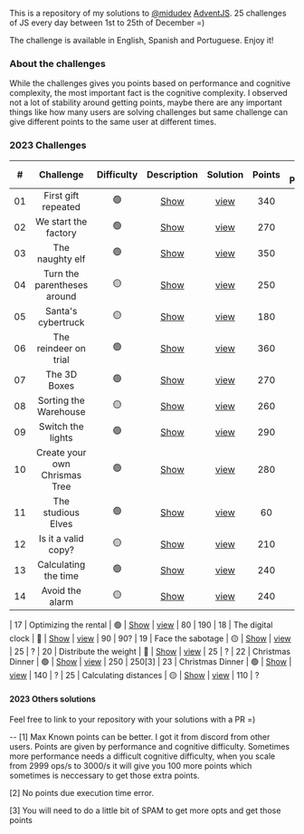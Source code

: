 This is a repository of my solutions to [@midudev](https://midu.dev) [AdventJS](https://adventjs.dev). 25 challenges of JS every day between 1st to 25th of December =)

The challenge is available in English, Spanish and Portuguese. Enjoy it!

### About the challenges

While the challenges gives you points based on performance and cognitive complexity, the most important fact is the cognitive complexity. I observed not a lot of stability around getting points, maybe there are any important things like how many users are solving challenges but same challenge can give different points to the same user at different times.

### 2023 Challenges

|  #  |                Challenge                 | Difficulty      |                   Description                    | Solution  | Points | Max Points[1]
| :-: | :--------------------------------------: | :------------: | :---------------------------------------------:  | :----: | :------: | :----------:
| 01  |   First gift repeated                    |       🟢       | [Show](https://adventjs.dev/challenges/2023/1)   | [view](2023/01-b.js) |   340 | 390
| 02  |  We start the factory                    |       🟢       | [Show](https://adventjs.dev/challenges/2023/2)   | [view](2023/02.js)   |   270 | 390
| 03  |  The naughty elf                         |       🟢       | [Show](https://adventjs.dev/challenges/2023/3)   | [view](2023/03.js)   |   350 | 390
| 04  |  Turn the parentheses around             |       🟡       | [Show](https://adventjs.dev/challenges/2023/4)   | [view](2023/04-c.js) |   250 | 380
| 05  |  Santa's cybertruck                      |       🟡       | [Show](https://adventjs.dev/challenges/2023/5)   | [view](2023/05-c.js) |   180 | 290-390
| 06  |  The reindeer on trial                   |       🟢       | [Show](https://adventjs.dev/challenges/2023/6)   | [view](2023/06.js)   |   360 | 390
| 07  |  The 3D Boxes                            |       🟢       | [Show](https://adventjs.dev/challenges/2023/7)   | [view](2023/07-a.js) |   270 | 290
| 08  |  Sorting the Warehouse                   |       🟡       | [Show](https://adventjs.dev/challenges/2023/8)   | [view](2023/08-b.js) |   260 | 390
| 09  |  Switch the lights                       |       🟢       | [Show](https://adventjs.dev/challenges/2023/9)   | [view](2023/09-d.js) |   290 | 290
| 10  |  Create your own Chrismas Tree           |       🟢       | [Show](https://adventjs.dev/challenges/2023/10)  | [view](2023/10-e.js) |   280 | 280
| 11  |  The studious Elves                      |       🟢       | [Show](https://adventjs.dev/challenges/2023/11)  | [view](2023/11-b.js) |   60 | 180
| 12  |  Is it a valid copy?                     |       🟡       | [Show](https://adventjs.dev/challenges/2023/12)  | [view](2023/12.js)   |   210 | 390
| 13  |  Calculating the time                    |       🟢       | [Show](https://adventjs.dev/challenges/2023/13)  | [view](2023/13.js)   |   240 | 390
| 14  |  Avoid the alarm                         |       🟡       | [Show](https://adventjs.dev/challenges/2023/14)  | [view](2023/14.js)   |  240 | 290
<!-- 14 -> 290 -->
<!-- 15 -> 290 -->
<!-- 16 -> 190 -->
| 17  |  Optimizing the rental                   |       🟢       | [Show](https://adventjs.dev/challenges/2023/17)  | [view](2023/17.js)   |   80 | 190
| 18  |  The digital clock                       |       🔴       | [Show](https://adventjs.dev/challenges/2023/18)  | [view](2023/18-b.js)   |   90 | 90?
| 19  |  Face the sabotage                       |       🟡       | [Show](https://adventjs.dev/challenges/2023/19)  | [view](2023/19.js)   |   25 | ?
| 20  |  Distribute the weight                   |       🔴       | [Show](https://adventjs.dev/challenges/2023/20)  | [view](2023/20.js)   |   25 | ?
| 22  |  Christmas Dinner                        |       🟢       | [Show](https://adventjs.dev/challenges/2023/23)  | [view](2023/22-b.js)   |  250 | 250[3]
| 23  |  Christmas Dinner                        |       🟢       | [Show](https://adventjs.dev/challenges/2023/23)  | [view](2023/23.js)   |   140 | ?
| 25  |  Calculating distances                   |       🟡       | [Show](https://adventjs.dev/challenges/2023/25)  | [view](2023/25.js)   |   110 | ?


#### 2023 Others solutions

Feel free to link to your repository with your solutions with a PR =)


--
[1] Max Known points can be better. I got it from discord from other users. Points are given by performance and cognitive difficulty. Sometimes more performance needs a difficult cognitive difficulty, when you scale from 2999 ops/s to 3000/s it will give you 100 more points which sometimes is neccessary to get those extra points.

[2] No points due execution time error.

[3] You will need to do a little bit of SPAM to get more opts and get those points